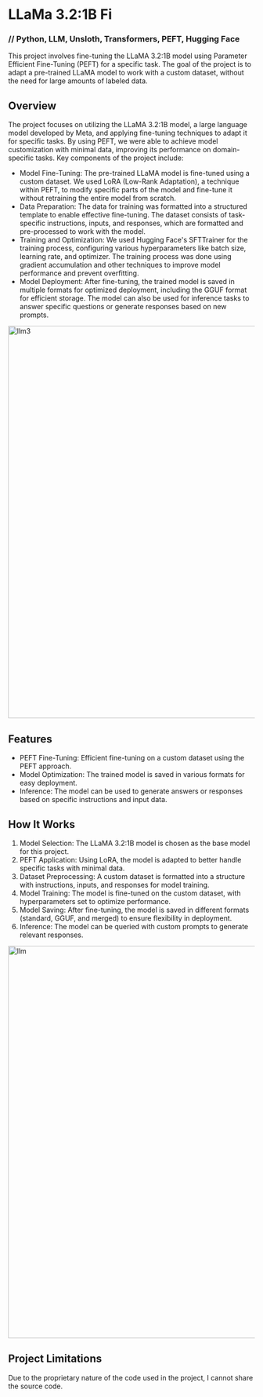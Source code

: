 # LLaMa 3.2:1B Fi
### // Python, LLM, Unsloth, Transformers, PEFT, Hugging Face

This project involves fine-tuning the LLaMA 3.2:1B model using Parameter Efficient Fine-Tuning (PEFT) for a specific task. The goal of the project is to adapt a pre-trained LLaMA model to work with a custom dataset, without the need for large amounts of labeled data.

## Overview

The project focuses on utilizing the LLaMA 3.2:1B model, a large language model developed by Meta, and applying fine-tuning techniques to adapt it for specific tasks. By using PEFT, we were able to achieve model customization with minimal data, improving its performance on domain-specific tasks.
Key components of the project include:
- Model Fine-Tuning: The pre-trained LLaMA model is fine-tuned using a custom dataset. We used LoRA (Low-Rank Adaptation), a technique within PEFT, to modify specific parts of the model and fine-tune it without retraining the entire model from scratch.
- Data Preparation: The data for training was formatted into a structured template to enable effective fine-tuning. The dataset consists of task-specific instructions, inputs, and responses, which are formatted and pre-processed to work with the model.
- Training and Optimization: We used Hugging Face's SFTTrainer for the training process, configuring various hyperparameters like batch size, learning rate, and optimizer. The training process was done using gradient accumulation and other techniques to improve model performance and prevent overfitting.
- Model Deployment: After fine-tuning, the trained model is saved in multiple formats for optimized deployment, including the GGUF format for efficient storage. The model can also be used for inference tasks to answer specific questions or generate responses based on new prompts.

<div style="display: flex; justify-content: space-between; align-items: center;">
  <img src="llm3.png" alt="llm3" width="800">
</div>

## Features
- PEFT Fine-Tuning: Efficient fine-tuning on a custom dataset using the PEFT approach.
- Model Optimization: The trained model is saved in various formats for easy deployment.
- Inference: The model can be used to generate answers or responses based on specific instructions and input data.

## How It Works
1. Model Selection: The LLaMA 3.2:1B model is chosen as the base model for this project.
2. PEFT Application: Using LoRA, the model is adapted to better handle specific tasks with minimal data.
3. Dataset Preprocessing: A custom dataset is formatted into a structure with instructions, inputs, and responses for model training.
4. Model Training: The model is fine-tuned on the custom dataset, with hyperparameters set to optimize performance.
5. Model Saving: After fine-tuning, the model is saved in different formats (standard, GGUF, and merged) to ensure flexibility in deployment.
6. Inference: The model can be queried with custom prompts to generate relevant responses.

<div style="display: flex; justify-content: space-between; align-items: center;">
  <img src="llm.png" alt="llm" width="800">
</div>

## Project Limitations
Due to the proprietary nature of the code used in the project, I cannot share the source code.
